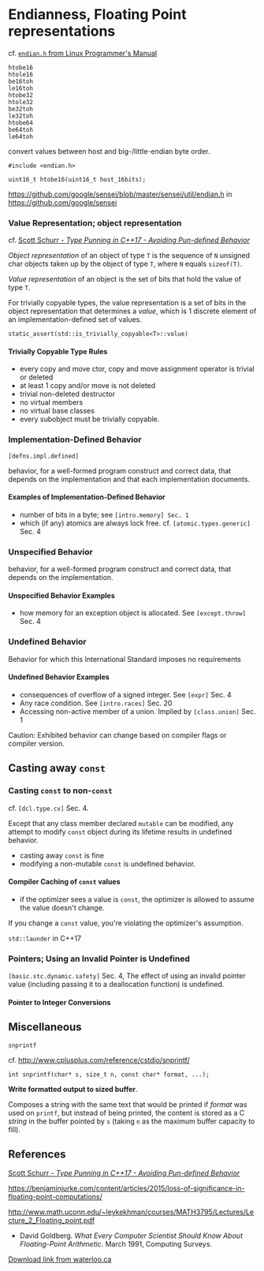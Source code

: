# Endianness, Floating Point representations

cf. [`endian.h` from Linux Programmer's Manual](http://man7.org/linux/man-pages/man3/endian.3.html)

```
htobe16
htole16
be16toh
le16toh
htobe32
htole32
be32toh
le32toh
htobe64
be64toh
le64toh
```
convert values between host and big-/little-endian byte order.

```
#include <endian.h>

uint16_t htobe16(uint16_t host_16bits);

```


https://github.com/google/sensei/blob/master/sensei/util/endian.h
in 
https://github.com/google/sensei

### Value Representation; object representation

cf. [Scott Schurr - *Type Punning in C++17 - Avoiding Pun-defined Behavior*](https://github.com/CppCon/CppCon2017/blob/master/Presentations/Type%20Punning%20In%20C%2B%2B17%20-%20Avoiding%20Pun-defined%20Behavior/Type%20Punning%20In%20C%2B%2B17%20-%20Avoiding%20Pun-defined%20Behavior%20-%20Scott%20Schurr%20-%20CppCon%202017.pdf)

*Object representation* of an object of type `T` is the sequence of `N` unsigned char objects taken up by the object of type `T`, where `N` equals `sizeof(T)`. 

*Value representation* of an object is the set of bits that hold the value of type `T`. 

For trivially copyable types, the value representation is a set of bits in the object representation that determines a *value*, which is 1 discrete element of an implementation-defined set of values. 

``` 
static_assert(std::is_trivially_copyable<T>::value)
```

#### Trivially Copyable Type Rules

* every copy and move ctor, copy and move assignment operator is trivial or deleted
* at least 1 copy and/or move is not deleted
* trivial non-deleted destructor
* no virtual members
* no virtual base classes
* every subobject must be trivially copyable.

### Implementation-Defined Behavior

`[defns.impl.defined]`

behavior, for a well-formed program construct and correct data, that depends on the implementation and that each implementation documents. 

#### Examples of Implementation-Defined Behavior

- number of bits in a byte; see `[intro.memory] Sec. 1` 
- which (if any) atomics are always lock free. cf. `[atomic.types.generic]` Sec. 4

### Unspecified Behavior

behavior, for a well-formed program construct and correct data, that depends on the implementation.

#### Unspecified Behavior Examples 

- how memory for an exception object is allocated. See `[except.throw]` Sec. 4

### Undefined Behavior 

Behavior for which this International Standard imposes no requirements

#### Undefined Behavior Examples

- consequences of overflow of a signed integer. See `[expr]` Sec. 4
- Any race condition. See `[intro.races]` Sec. 20
- Accessing non-active member of a union. Implied by `[class.union]` Sec. 1

Caution: Exhibited behavior can change based on compiler flags or compiler version.

## Casting away `const` 

### Casting `const` to non-`const`

cf. `[dcl.type.cv]` Sec. 4. 

Except that any class member declared `mutable` can be modified, any attempt to modify `const` object during its lifetime results in undefined behavior.

* casting away `const` is fine
* modifying a non-mutable `const` is undefined behavior.


#### Compiler Caching of `const` values

* if the optimizer sees a value is `const`, the optimizer is allowed to assume the value doesn't change. 

If you change a `const` value, you're violating the optimizer's assumption.

`std::launder` in C++17


### Pointers; Using an Invalid Pointer is Undefined

`[basic.stc.dynamic.safety]` Sec. 4, The effect of using an invalid pointer value (including passing it to a deallocation function) is undefined.

#### Pointer to Integer Conversions 




## Miscellaneous

`snprintf`

cf. http://www.cplusplus.com/reference/cstdio/snprintf/

``` 
int snprintf(char* s, size_t n, const char* format, ...);
``` 
**Write formatted output to sized buffer**.

Composes a string with the same text that would be printed if *format* was used on `printf`, but instead of being printed, the content is stored as a C *string* in the buffer pointed by `s` (taking `n` as the maximum buffer capacity to fill).

## References

[Scott Schurr - *Type Punning in C++17 - Avoiding Pun-defined Behavior*](https://github.com/CppCon/CppCon2017/blob/master/Presentations/Type%20Punning%20In%20C%2B%2B17%20-%20Avoiding%20Pun-defined%20Behavior/Type%20Punning%20In%20C%2B%2B17%20-%20Avoiding%20Pun-defined%20Behavior%20-%20Scott%20Schurr%20-%20CppCon%202017.pdf)

https://benjaminjurke.com/content/articles/2015/loss-of-significance-in-floating-point-computations/

http://www.math.uconn.edu/~leykekhman/courses/MATH3795/Lectures/Lecture_2_Floating_point.pdf

* David Goldberg. *What Every Computer Scientist Should Know About Floating-Point Arithmetic*. March 1991, Computing Surveys.

[Download link from waterloo.ca](https://ece.uwaterloo.ca/~dwharder/NumericalAnalysis/02Numerics/Double/paper.pdf)


